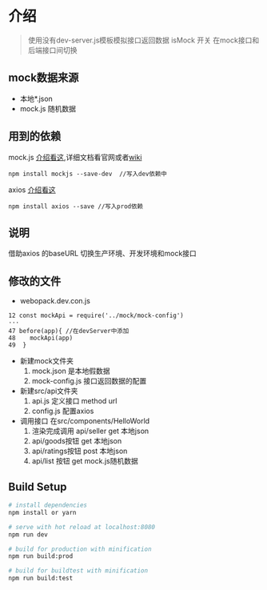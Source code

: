 # 介绍
> 使用没有dev-server.js模板模拟接口返回数据
> isMock 开关 在mock接口和后端接口间切换
## mock数据来源
 - 本地*.json
 - mock.js 随机数据
## 用到的依赖
mock.js [介绍看这](https://github.com/nuysoft/Mock),详细文档看官网或者[wiki](https://github.com/nuysoft/Mock/wiki/Getting-Started)
```
npm install mockjs --save-dev  //写入dev依赖中
```
axios [介绍看这](https://github.com/axios/axios)
```
npm install axios --save //写入prod依赖
```
## 说明
借助axios 的baseURL 切换生产环境、开发环境和mock接口
## 修改的文件
- webopack.dev.con.js
```
12 const mockApi = require('../mock/mock-config')
···
47 before(app){ //在devServer中添加
48    mockApi(app)
49  }
```
- 新建mock文件夹
  1. mock.json 是本地假数据
  2. mock-config.js 接口返回数据的配置
- 新建src/api文件夹
  1. api.js 定义接口 method url
  2. config.js 配置axios
- 调用接口 在src/components/HelloWorld
  1. 渲染完成调用 api/seller get 本地json
  2. api/goods按钮 get 本地json
  3. api/ratings按钮 post 本地json
  4. api/list 按钮 get mock.js随机数据

## Build Setup

``` bash
# install dependencies
npm install or yarn

# serve with hot reload at localhost:8080
npm run dev

# build for production with minification
npm run build:prod

# build for buildtest with minification
npm run build:test
